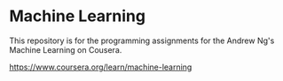 # Machine Learning

This repository is for the programming assignments for the Andrew Ng's Machine Learning on Cousera.

https://www.coursera.org/learn/machine-learning
